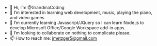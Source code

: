 - 👋 Hi, I’m @GrandmaCoding
- 👀 I’m interested in learning web development, music, playing the piano, and video games.
- 🌱 I’m currently learning Javascript/JQuery so I can learn Node.js to develop Microsoft Office/Google Workspace add-in apps.
- 💞️ I’m looking to collaborate on nothing to complicate please.
- 📫 How to reach me: jmetzger5@gmail.com

<!---
GrandmaCoding/GrandmaCoding is a ✨ special ✨ repository because its `README.md` (this file) appears on your GitHub profile.
You can click the Preview link to take a look at your changes.
--->
